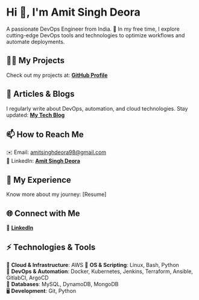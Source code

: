 # Hi 👋, I'm Amit Singh Deora  

A passionate DevOps Engineer from India. 🚀 In my free time, I explore cutting-edge DevOps tools and technologies to optimize workflows and automate deployments.  

## 👨‍💻 My Projects  
Check out my projects at: **[GitHub Profile](https://github.com/amitsinghs98)**  

## 📝 Articles & Blogs  
I regularly write about DevOps, automation, and cloud technologies. Stay updated: **[My Tech Blog](https://amitsinghs.hashnode.dev/)**  

## 📫 How to Reach Me  
✉️ Email: amitsinghdeora98@gmail.com  
💼 LinkedIn: **[Amit Singh Deora](https://www.linkedin.com/in/amit-singh-deora-08741b172/)**  

## 📄 My Experience  
Know more about my journey: [Resume]

## 🌐 Connect with Me  
🔗  **[LinkedIn](https://www.linkedin.com/in/amit-singh-deora-08741b172/)**  

## ⚡ Technologies & Tools  
🚀 **Cloud & Infrastructure**: AWS
🐧 **OS & Scripting**: Linux, Bash, Python  
🔧 **DevOps & Automation**: Docker, Kubernetes, Jenkins, Terraform, Ansible, GitlabCI, ArgoCD  
💾 **Databases**: MySQL, DynamoDB, MongoDB  
🖥️ **Development**: Git, Python
